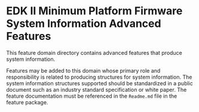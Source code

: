 # **EDK II Minimum Platform Firmware System Information Advanced Features**

This feature domain directory contains advanced features that produce system information.

Features may be added to this domain whose primary role and responsibility is related to producing structures for
system information. The system information structures supported should be standardized in a public document such as
an industry standard specification or white paper. The feature documentation must be referenced in the `Readme.md`
file in the feature package.

